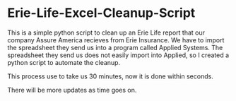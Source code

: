 # Erie-Life-Excel-Cleanup-Script
This is a simple python script to clean up an Erie Life report that our company Assure America recieves from Erie Insurance. We have to import the spreadsheet they send us into a program called Applied Systems. The spreadsheet they send us does not easily import into Applied, so I created a python script to automate the cleanup. 

This process use to take us 30 minutes, now it is done within seconds. 

There will be more updates as time goes on.
